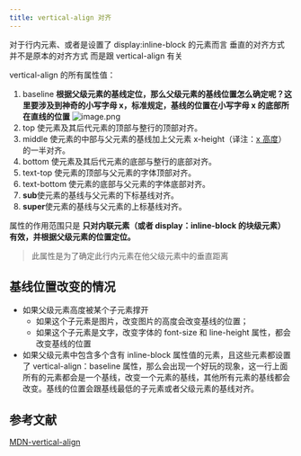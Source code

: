 ```yaml
---
title: vertical-align 对齐
---
```


对于行内元素、或者是设置了 display:inline-block 的元素而言 垂直的对齐方式并不是原本的对齐方式 而是跟 vertical-align 有关

vertical-align 的所有属性值：

1. baseline **根据父级元素的基线定位，那么父级元素的基线位置怎么确定呢？这里要涉及到神奇的小写字母 x，标准规定，基线的位置在小写字母 x 的底部所在直线的位置**
   ![image.png](../../assets/img/FE/css/gl59sz/1643211002182-89ec0ac1-54e2-4772-b219-24a5df93b8a1.png)
2. top 使元素及其后代元素的顶部与整行的顶部对齐。
3. middle 使元素的中部与父元素的基线加上父元素 x-height（译注：[x 高度](https://www.zhangxinxu.com/wordpress/2015/06/about-letter-x-of-css/)）的一半对齐。
4. bottom 使元素及其后代元素的底部与整行的底部对齐。
5. text-top 使元素的顶部与父元素的字体顶部对齐。
6. text-bottom 使元素的底部与父元素的字体底部对齐。
7. **sub**使元素的基线与父元素的下标基线对齐。
8. **super**使元素的基线与父元素的上标基线对齐。

属性的作用范围只是 **只对内联元素（或者 display：inline-block 的块级元素）有效，并根据父级元素的位置定位。**

> 此属性是为了确定此行内元素在他父级元素中的垂直距离

## 基线位置改变的情况

- 如果父级元素高度被某个子元素撑开
  - 如果这个子元素是图片，改变图片的高度会改变基线的位置；
  - 如果这个子元素是文字，改变字体的 font-size 和 line-height 属性，都会改变基线的位置
- 如果父级元素中包含多个含有 inline-block 属性值的元素，且这些元素都设置了 vertical-align：baseline 属性，那么会出现一个好玩的现象，这一行上面所有的元素都会是一个基线，改变一个元素的基线，其他所有元素的基线都会改变。基线的位置会跟基线最低的子元素或者父级元素的基线对齐。

## 参考文献

[MDN-vertical-align](https://developer.mozilla.org/zh-CN/docs/Web/CSS/vertical-align)
